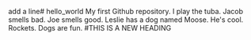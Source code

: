 add a line# hello_world
My first Github repository.
I play the tuba. 
Jacob smells bad.
Joe smells good.
Leslie has a dog named Moose.
He's cool.
Rockets.
Dogs are fun.
#THIS IS A NEW HEADING
